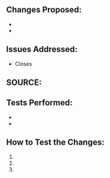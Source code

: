 <!-- First of all, THANK YOU for your contribution. -->

## Changes Proposed:
-
-

## Issues Addressed:
<!-- If your fix has a relating issue, link it below -->
- Closes

## SOURCE:
<!-- If you can, include a source that can strengthen your claim -->

## Tests Performed:
<!-- Does it build without errors? Did you test in-game? What did you test? On which OS did you test? Describe any other tests performed -->
-
-


## How to Test the Changes:
<!-- Describe in a detailed step-by-step order how to test the changes -->

1.
2.
3.

